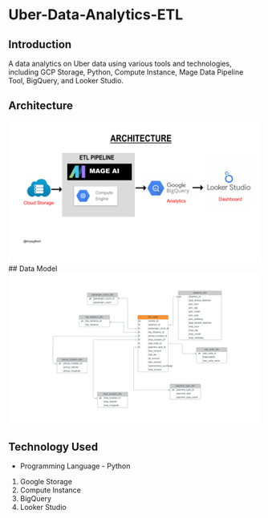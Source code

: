# Uber-Data-Analytics-ETL

## Introduction 

A data analytics on Uber data using various tools and technologies, including GCP Storage, Python, Compute Instance, Mage Data Pipeline Tool, BigQuery, and Looker Studio.

## Architecture 
<img src="architecture.png">
## Data Model
<img src="datamodel.jpeg">

## Technology Used
- Programming Language - Python

1. Google Storage
2. Compute Instance 
3. BigQuery
4. Looker Studio
